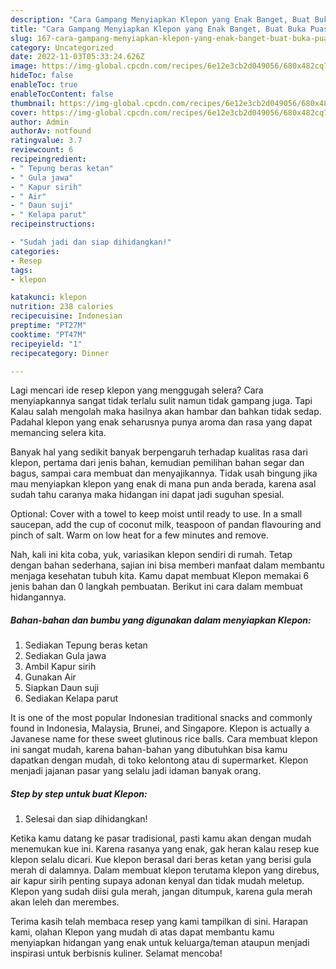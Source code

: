 ```yaml
---
description: "Cara Gampang Menyiapkan Klepon yang Enak Banget, Buat Buka Puasa Lezat Sekali"
title: "Cara Gampang Menyiapkan Klepon yang Enak Banget, Buat Buka Puasa Lezat Sekali"
slug: 167-cara-gampang-menyiapkan-klepon-yang-enak-banget-buat-buka-puasa-lezat-sekali
category: Uncategorized
date: 2022-11-03T05:33:24.626Z
image: https://img-global.cpcdn.com/recipes/6e12e3cb2d049056/680x482cq70/klepon-foto-resep-utama.jpg
hideToc: false
enableToc: true
enableTocContent: false
thumbnail: https://img-global.cpcdn.com/recipes/6e12e3cb2d049056/680x482cq70/klepon-foto-resep-utama.jpg
cover: https://img-global.cpcdn.com/recipes/6e12e3cb2d049056/680x482cq70/klepon-foto-resep-utama.jpg
author: Admin
authorAv: notfound
ratingvalue: 3.7
reviewcount: 6
recipeingredient:
- " Tepung beras ketan"
- " Gula jawa"
- " Kapur sirih"
- " Air"
- " Daun suji"
- " Kelapa parut"
recipeinstructions:

- "Sudah jadi dan siap dihidangkan!"
categories:
- Resep
tags:
- klepon

katakunci: klepon 
nutrition: 238 calories
recipecuisine: Indonesian
preptime: "PT27M"
cooktime: "PT47M"
recipeyield: "1"
recipecategory: Dinner

---
```



Lagi mencari ide resep klepon yang menggugah selera? Cara menyiapkannya sangat tidak terlalu sulit namun tidak gampang juga. Tapi Kalau salah mengolah maka hasilnya akan hambar dan bahkan tidak sedap. Padahal klepon yang enak seharusnya punya aroma dan rasa yang dapat memancing selera kita.


Banyak hal yang sedikit banyak berpengaruh terhadap kualitas rasa dari klepon, pertama dari jenis bahan, kemudian pemilihan bahan segar dan bagus, sampai cara membuat dan menyajikannya. Tidak usah bingung jika mau menyiapkan klepon yang enak di mana pun anda berada, karena asal sudah tahu caranya maka hidangan ini dapat jadi suguhan spesial.

Optional: Cover with a towel to keep moist until ready to use. In a small saucepan, add the cup of coconut milk, teaspoon of pandan flavouring and pinch of salt. Warm on low heat for a few minutes and remove.


Nah, kali ini kita coba, yuk, variasikan klepon sendiri di rumah. Tetap dengan bahan sederhana, sajian ini bisa memberi manfaat dalam membantu menjaga kesehatan tubuh kita. Kamu dapat membuat Klepon memakai 6 jenis bahan dan 0 langkah pembuatan. Berikut ini cara dalam membuat hidangannya.

<!--inarticleads1-->

##### Bahan-bahan dan bumbu yang digunakan dalam menyiapkan Klepon:

1. Sediakan  Tepung beras ketan
1. Sediakan  Gula jawa
1. Ambil  Kapur sirih
1. Gunakan  Air
1. Siapkan  Daun suji
1. Sediakan  Kelapa parut


It is one of the most popular Indonesian traditional snacks and commonly found in Indonesia, Malaysia, Brunei, and Singapore. Klepon is actually a Javanese name for these sweet glutinous rice balls. Cara membuat klepon ini sangat mudah, karena bahan-bahan yang dibutuhkan bisa kamu dapatkan dengan mudah, di toko kelontong atau di supermarket. Klepon menjadi jajanan pasar yang selalu jadi idaman banyak orang. 

<!--inarticleads2-->

##### Step by step untuk buat Klepon:


1. Selesai dan siap dihidangkan!

Ketika kamu datang ke pasar tradisional, pasti kamu akan dengan mudah menemukan kue ini. Karena rasanya yang enak, gak heran kalau resep kue klepon selalu dicari. Kue klepon berasal dari beras ketan yang berisi gula merah di dalamnya. Dalam membuat klepon terutama klepon yang direbus, air kapur sirih penting supaya adonan kenyal dan tidak mudah meletup. Klepon yang sudah diisi gula merah, jangan ditumpuk, karena gula merah akan leleh dan merembes. 

Terima kasih telah membaca resep yang kami tampilkan di sini. Harapan kami, olahan Klepon yang mudah di atas dapat membantu kamu menyiapkan hidangan yang enak untuk keluarga/teman ataupun menjadi inspirasi untuk berbisnis kuliner. Selamat mencoba!
